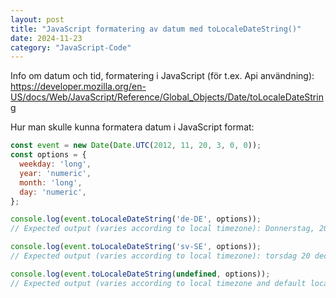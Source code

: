 ```yaml
---
layout: post
title: "JavaScript formatering av datum med toLocaleDateString()"
date: 2024-11-23
category: "JavaScript-Code"
---
```


Info om datum och tid, formatering i JavaScript (för t.ex. Api användning):
https://developer.mozilla.org/en-US/docs/Web/JavaScript/Reference/Global_Objects/Date/toLocaleDateString

Hur man skulle kunna formatera datum i JavaScript format:


```js
const event = new Date(Date.UTC(2012, 11, 20, 3, 0, 0));
const options = {
  weekday: 'long',
  year: 'numeric',
  month: 'long',
  day: 'numeric',
};

console.log(event.toLocaleDateString('de-DE', options));
// Expected output (varies according to local timezone): Donnerstag, 20. Dezember 2012

console.log(event.toLocaleDateString('sv-SE', options));
// Expected output (varies according to local timezone): torsdag 20 december 2012

console.log(event.toLocaleDateString(undefined, options));
// Expected output (varies according to local timezone and default locale): Thursday, December 20, 2012

```
 